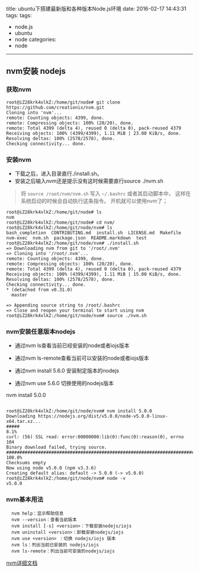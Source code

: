 title: ubuntu下搭建最新版和各种版本Node.js环境
date: 2016-02-17 14:43:31
tags:
tags:
  - node.js
  - ubuntu
  - node
categories:
  - node
---

## nvm安装 nodejs

### 获取nvm

```ssh
root@iZ28krk4xlkZ:/home/git/node# git clone https://github.com/creationix/nvm.git
Cloning into 'nvm'...
remote: Counting objects: 4399, done.
remote: Compressing objects: 100% (20/20), done.
remote: Total 4399 (delta 4), reused 0 (delta 0), pack-reused 4379
Receiving objects: 100% (4399/4399), 1.11 MiB | 23.00 KiB/s, done.
Resolving deltas: 100% (2578/2578), done.
Checking connectivity... done.
```


### 安装nvm


- 下载之后，进入目录直行./install.sh。
- 安装之后输入nvm还是提示没有这时候需要直行source ./nvm.sh


> 将 `source /root/nvm/nvm.sh` 写入 `~/.bashrc` 或者其启动脚本中，
> 这样在系统启动的时候会自动执行这条指令。
> 开机就可以使用nvm了；


```
root@iZ28krk4xlkZ:/home/git/node# ls
nvm
root@iZ28krk4xlkZ:/home/git/node# cd nvm/
root@iZ28krk4xlkZ:/home/git/node/nvm# ls
bash_completion  CONTRIBUTING.md  install.sh  LICENSE.md  Makefile  nvm-exec  nvm.sh  package.json  README.markdown  test
root@iZ28krk4xlkZ:/home/git/node/nvm# ./install.sh 
=> Downloading nvm from git to '/root/.nvm'
=> Cloning into '/root/.nvm'...
remote: Counting objects: 4399, done.
remote: Compressing objects: 100% (20/20), done.
remote: Total 4399 (delta 4), reused 0 (delta 0), pack-reused 4379
Receiving objects: 100% (4399/4399), 1.11 MiB | 15.00 KiB/s, done.
Resolving deltas: 100% (2578/2578), done.
Checking connectivity... done.
* (detached from v0.31.0)
  master

=> Appending source string to /root/.bashrc
=> Close and reopen your terminal to start using nvm
root@iZ28krk4xlkZ:/home/git/node/nvm# source ./nvm.sh
```

### nvm安装任意版本nodejs

- 通过nvm ls查看当前已经安装的node或者iojs版本

- 通过nvm ls-remote查看当前可以安装的node或者iojs版本

- 通过nvm install 5.6.0 安装制定版本的nodejs

- 通过nvm use 5.6.0 切换使用的nodejs版本


nvm install 5.0.0 

```

root@iZ28krk4xlkZ:/home/git/node/nvm# nvm install 5.0.0
Downloading https://nodejs.org/dist/v5.0.0/node-v5.0.0-linux-x64.tar.xz...
#####                                                                      8.1%
curl: (56) SSL read: error:00000000:lib(0):func(0):reason(0), errno 104
Binary download failed, trying source.
######################################################################## 100.0%
Checksums empty
Now using node v5.0.0 (npm v3.3.6)
Creating default alias: default -> 5.0.0 (-> v5.0.0)
root@iZ28krk4xlkZ:/home/git/node/nvm# node -v
v5.0.0

```


###  nvm基本用法


```
  nvm help：显示帮助信息
  nvm --version：查看当前版本
  nvm install [-s] <version>：下载安装nodejs/iojs  
  nvm uninstall <version>：卸载安装nodejs/iojs 
  nvm use <version> ：切换 nodejs/iojs 版本
  nvm ls：列出当前已安装的 nodejs/iojs                
  nvm ls-remote：列出当前可安装的nodejs/iojs
```


[nvm详细文档](https://github.com/creationix/nvm)




